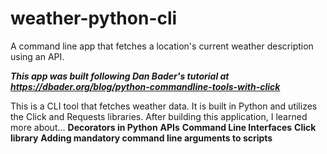 # weather-python-cli
A command line app that fetches a location's current weather description using an API. 

***This app was built following Dan Bader's tutorial at https://dbader.org/blog/python-commandline-tools-with-click***

This is a CLI tool that fetches weather data. It is built in Python and utilizes the Click and Requests libraries.
After building this application, I learned more about...
**Decorators in Python**
**APIs**
**Command Line Interfaces**
**Click library**
**Adding mandatory command line arguments to scripts**

